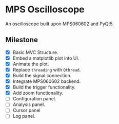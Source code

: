 MPS Oscilloscope
================

An oscilloscope built upon MPS060602 and PyQt5.


## Milestone

- [x] Basic MVC Structure.
- [x] Embed a matplotlib plot into UI.
- [x] Animate the plot.
- [x] Replace `threading` with `Qthread`.
- [x] Build the signal connection.
- [x] Integrate MPS060602 backend.
- [x] Build the trigger functionality.
- [x] Add zoom functionality.
- [ ] Configuration panel.
- [ ] Analysis panel.
- [ ] Cursor panel
- [ ] Log panel.
